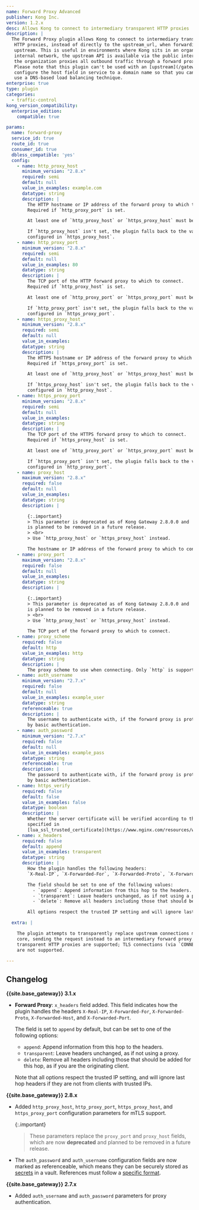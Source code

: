 ```yaml
---
name: Forward Proxy Advanced
publisher: Kong Inc.
version: 1.2.x
desc: Allows Kong to connect to intermediary transparent HTTP proxies
description: |
  The Forward Proxy plugin allows Kong to connect to intermediary transparent
   HTTP proxies, instead of directly to the upstream_url, when forwarding requests
   upstream. This is useful in environments where Kong sits in an organization's
   internal network, the upstream API is available via the public internet, and
   the organization proxies all outbound traffic through a forward proxy server.
   Please note that this plugin can't be used with an [upstream](/gateway/latest/get-started/comprehensive/load-balancing). As a workaround for load balancing,
   configure the host field in service to a domain name so that you can
   use a DNS-based load balancing technique.
enterprise: true
type: plugin
categories:
  - traffic-control
kong_version_compatibility:
  enterprise_edition:
    compatible: true

params:
  name: forward-proxy
  service_id: true
  route_id: true
  consumer_id: true
  dbless_compatible: 'yes'
  config:
    - name: http_proxy_host
      minimum_version: "2.8.x"
      required: semi
      default: null
      value_in_examples: example.com
      datatype: string
      description: |
        The HTTP hostname or IP address of the forward proxy to which to connect.
        Required if `http_proxy_port` is set.

        At least one of `http_proxy_host` or `https_proxy_host` must be specified.

        If `http_proxy_host` isn't set, the plugin falls back to the value
        configured in `https_proxy_host`.
    - name: http_proxy_port
      minimum_version: "2.8.x"
      required: semi
      default: null
      value_in_examples: 80
      datatype: string
      description: |
        The TCP port of the HTTP forward proxy to which to connect.
        Required if `http_proxy_host` is set.

        At least one of `http_proxy_port` or `https_proxy_port` must be specified.

        If `http_proxy_port` isn't set, the plugin falls back to the value
        configured in `https_proxy_port`.
    - name: https_proxy_host
      minimum_version: "2.8.x"
      required: semi
      default: null
      value_in_examples:
      datatype: string
      description: |
        The HTTPS hostname or IP address of the forward proxy to which to connect.
        Required if `https_proxy_port` is set.

        At least one of `http_proxy_host` or `https_proxy_host` must be specified.

        If `https_proxy_host` isn't set, the plugin falls back to the value
        configured in `http_proxy_host`.
    - name: https_proxy_port
      minimum_version: "2.8.x"
      required: semi
      default: null
      value_in_examples:
      datatype: string
      description: |
        The TCP port of the HTTPS forward proxy to which to connect.
        Required if `https_proxy_host` is set.

        At least one of `http_proxy_port` or `https_proxy_port` must be specified.

        If `https_proxy_port` isn't set, the plugin falls back to the value
        configured in `http_proxy_port`.
    - name: proxy_host
      maximum_version: "2.8.x"
      required: false
      default: null
      value_in_examples:
      datatype: string
      description: |

        {:.important}
        > This parameter is deprecated as of Kong Gateway 2.8.0.0 and
        is planned to be removed in a future release.
        > <br>
        > Use `http_proxy_host` or `https_proxy_host` instead.

        The hostname or IP address of the forward proxy to which to connect.
    - name: proxy_port
      maximum_version: "2.8.x"
      required: false
      default: null
      value_in_examples:
      datatype: string
      description: |

        {:.important}
        > This parameter is deprecated as of Kong Gateway 2.8.0.0 and
        is planned to be removed in a future release.
        > <br>
        > Use `http_proxy_host` or `https_proxy_host` instead.

        The TCP port of the forward proxy to which to connect.
    - name: proxy_scheme
      required: false
      default: http
      value_in_examples: http
      datatype: string
      description: |
        The proxy scheme to use when connecting. Only `http` is supported.
    - name: auth_username
      minimum_version: "2.7.x"
      required: false
      default: null
      value_in_examples: example_user
      datatype: string
      referenceable: true
      description: |
        The username to authenticate with, if the forward proxy is protected
        by basic authentication.
    - name: auth_password
      minimum_version: "2.7.x"
      required: false
      default: null
      value_in_examples: example_pass
      datatype: string
      referenceable: true
      description: |
        The password to authenticate with, if the forward proxy is protected
        by basic authentication.
    - name: https_verify
      required: false
      default: false
      value_in_examples: false
      datatype: boolean
      description: |
        Whether the server certificate will be verified according to the CA certificates
        specified in
        [lua_ssl_trusted_certificate](https://www.nginx.com/resources/wiki/modules/lua/#lua-ssl-trusted-certificate).
    - name: x_headers
      required: false
      default: append
      value_in_examples: transparent
      datatype: string
      description: |
        How the plugin handles the following headers:
        `X-Real-IP`, `X-Forwarded-For`, `X-Forwarded-Proto`, `X-Forwarded-Host`, and `X-Forwarded-Port`.

        The field should be set to one of the following values:
          - `append`: Append information from this hop to the headers.
          - `transparent`: Leave headers unchanged, as if not using a proxy.
          - `delete`: Remove all headers including those that should be added for this hop, as if you are the originating client.

        All options respect the trusted IP setting and will ignore last hop headers if they are not from clients with trusted IPs.

  extra: |

    The plugin attempts to transparently replace upstream connections made by Kong
    core, sending the request instead to an intermediary forward proxy. Only
    transparent HTTP proxies are supported; TLS connections (via `CONNECT`)
    are not supported.

---
```

## Changelog

**{{site.base_gateway}} 3.1.x**

- **Forward Proxy**: `x_headers` field added. This field indicates how the plugin handles the headers
  `X-Real-IP`, `X-Forwarded-For`, `X-Forwarded-Proto`, `X-Forwarded-Host`, and `X-Forwarded-Port`.

  The field is set to `append` by default, but can be set to one of the following options:
  - `append`: Append information from this hop to the headers.
  - `transparent`: Leave headers unchanged, as if not using a proxy.
  - `delete`: Remove all headers including those that should be added for this hop, as if you are the originating client.

  Note that all options respect the trusted IP setting, and will ignore last hop headers if they are not from clients with trusted IPs.

**{{site.base_gateway}} 2.8.x**

* Added `http_proxy_host`, `http_proxy_port`, `https_proxy_host`, and
`https_proxy_port` configuration parameters for mTLS support.

    {:.important}
    > These parameters replace the `proxy_port` and `proxy_host` fields, which
    are now **deprecated** and planned to be removed in a future release.

* The `auth_password` and `auth_username` configuration fields are now marked as
referenceable, which means they can be securely stored as
[secrets](/gateway/latest/plan-and-deploy/security/secrets-management/getting-started)
in a vault. References must follow a [specific format](/gateway/latest/kong-enterprise/security/secrets-management/reference-format).

**{{site.base_gateway}} 2.7.x**

* Added `auth_username` and `auth_password` parameters for proxy authentication.
